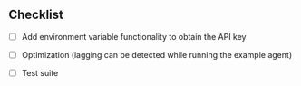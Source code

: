## Checklist
- [ ] Add environment variable functionality to obtain the API key
- [ ] Optimization (lagging can be detected while running the example agent)
- [ ] Test suite



